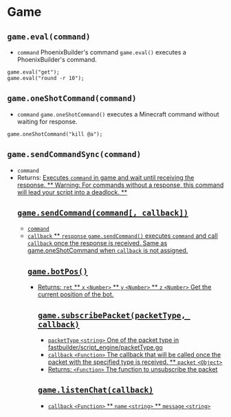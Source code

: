 # Game

## `game.eval(command)`
* `command` [<string>](https://developer.mozilla.org/en-US/docs/Web/JavaScript/Data_structures#string_type) PhoenixBuilder's command
`game.eval()` executes a PhoenixBuilder's command.
```
game.eval("get");
game.eval("round -r 10");
```

## `game.oneShotCommand(command)`
* `command` [<string>](https://developer.mozilla.org/en-US/docs/Web/JavaScript/Data_structures#string_type)
`game.oneShotCommand()` executes a Minecraft command without waiting for response.
```
game.oneShotCommand("kill @a");
```

## `game.sendCommandSync(command)`
* `command` [<string>](https://developer.mozilla.org/en-US/docs/Web/JavaScript/Data_structures#string_type)
* Returns: [<Object>](https://developer.mozilla.org/en-US/docs/Web/JavaScript/Reference/Global_Objects/Object)
Executes `command` in game and wait until receiving the response.
** Warning: For commands without a response, this command will lead your script into a deadlock. **

## `game.sendCommand(command[, callback])`
* `command` [<string>](https://developer.mozilla.org/en-US/docs/Web/JavaScript/Data_structures#string_type)
* `callback` [<Function>](https://developer.mozilla.org/en-US/docs/Web/JavaScript/Reference/Global_Objects/Function)
** `response` [<Object>](https://developer.mozilla.org/en-US/docs/Web/JavaScript/Reference/Global_Objects/Object)
`game.sendCommand()` executes `command` and call `callback` once the response is received.
Same as [game.oneShotCommand](game.md#gameoneshotcommandcommand) when `callback` is not assigned.

## `game.botPos()`
* Returns: `ret` [<Object>](https://developer.mozilla.org/en-US/docs/Web/JavaScript/Reference/Global_Objects/Object)
** `x` `<Number>`
** `y` `<Number>`
** `z` `<Number>`
Get the current position of the bot.

## `game.subscribePacket(packetType, callback)`
* `packetType` `<string>` One of the packet type in fastbuilder/script_engine/packetType.go
* `callback` `<Function>` The callback that will be called once the packet with the specified type is received.
** `packet` `<Object>`
* Returns: `<Function>` The function to unsubscribe the packet

## `game.listenChat(callback)`
* `callback` `<Function>`
** `name` `<string>`
** `message` `<string>`

